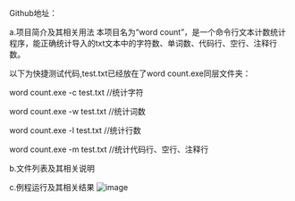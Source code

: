 Github地址：



a.项目简介及其相关用法
本项目名为“word count”，是一个命令行文本计数统计程序，能正确统计导入的txt文本中的字符数、单词数、代码行、空行、注释行数。

以下为快捷测试代码,test.txt已经放在了word count.exe同层文件夹：

word count.exe -c test.txt      //统计字符

word count.exe -w test.txt      //统计词数

word count.exe -l test.txt      //统计行数

word count.exe -m test.txt      //统计代码行、空行、注释行

b.文件列表及其相关说明



c.例程运行及其相关结果
![image](C:\Users\Tuice\Desktop\example.jpg)